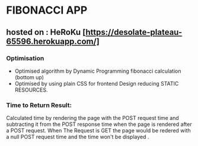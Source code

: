 # FIBONACCI APP

## hosted on : HeRoKu [https://desolate-plateau-65596.herokuapp.com/]

### Optimisation

* Optimised algorithm by Dynamic Programming fibonacci calculation (bottom up)
* Optimised by using plain CSS for frontend Design reducing STATIC RESOURCES.

### Time to Return Result:

Calculated time by rendering the page with the POST request time and subtracting it from the POST response time when the page is rendered after a POST request. When The Request is GET the page would be redered with a null POST request time and the time won't be displayed .
